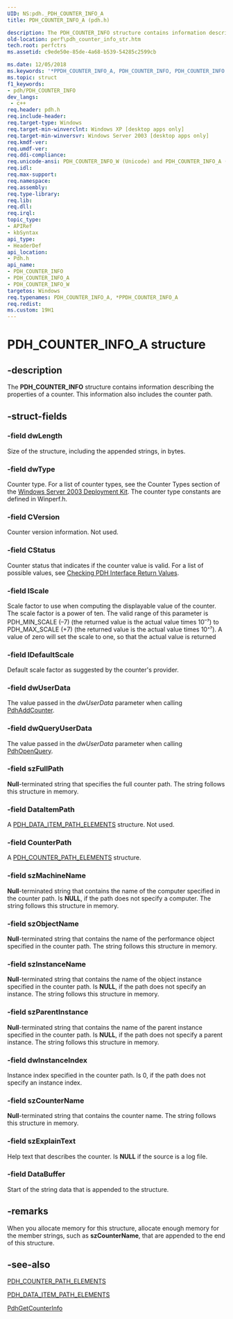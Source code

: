 ```yaml
---
UID: NS:pdh._PDH_COUNTER_INFO_A
title: PDH_COUNTER_INFO_A (pdh.h)

description: The PDH_COUNTER_INFO structure contains information describing the properties of a counter. This information also includes the counter path.
old-location: perf\pdh_counter_info_str.htm
tech.root: perfctrs
ms.assetid: c9ede50e-85de-4a68-b539-54285c2599cb

ms.date: 12/05/2018
ms.keywords: '*PPDH_COUNTER_INFO_A, PDH_COUNTER_INFO, PDH_COUNTER_INFO structure [Perf], PDH_COUNTER_INFO_A, PDH_COUNTER_INFO_W, PPDH_COUNTER_INFO, PPDH_COUNTER_INFO structure pointer [Perf], _win32_pdh_counter_info_str, base.pdh_counter_info_str, pdh/PDH_COUNTER_INFO, pdh/PDH_COUNTER_INFO_A, pdh/PDH_COUNTER_INFO_W, pdh/PPDH_COUNTER_INFO, perf.pdh_counter_info_str'
ms.topic: struct
f1_keywords:
- pdh/PDH_COUNTER_INFO
dev_langs:
 - c++
req.header: pdh.h
req.include-header: 
req.target-type: Windows
req.target-min-winverclnt: Windows XP [desktop apps only]
req.target-min-winversvr: Windows Server 2003 [desktop apps only]
req.kmdf-ver: 
req.umdf-ver: 
req.ddi-compliance: 
req.unicode-ansi: PDH_COUNTER_INFO_W (Unicode) and PDH_COUNTER_INFO_A (ANSI)
req.idl: 
req.max-support: 
req.namespace: 
req.assembly: 
req.type-library: 
req.lib: 
req.dll: 
req.irql: 
topic_type:
- APIRef
- kbSyntax
api_type:
- HeaderDef
api_location:
- Pdh.h
api_name:
- PDH_COUNTER_INFO
- PDH_COUNTER_INFO_A
- PDH_COUNTER_INFO_W
targetos: Windows
req.typenames: PDH_COUNTER_INFO_A, *PPDH_COUNTER_INFO_A
req.redist: 
ms.custom: 19H1
---
```


# PDH_COUNTER_INFO_A structure


## -description


The 
<b>PDH_COUNTER_INFO</b> structure contains information describing the properties of a counter. This information also includes the counter path. 
		


## -struct-fields




### -field dwLength

Size of the structure, including the appended strings, in bytes.


### -field dwType

Counter type. For a list of counter types, see the Counter Types section of the <a href="Http://go.microsoft.com/fwlink/p/?linkid=84422">Windows Server 2003 Deployment Kit</a>. The counter type constants are defined in Winperf.h.
					


### -field CVersion

Counter version information.
					Not used.


### -field CStatus

Counter status that indicates if the counter value is valid. For a list of possible values, see 
<a href="https://docs.microsoft.com/windows/desktop/PerfCtrs/checking-pdh-interface-return-values">Checking PDH Interface Return Values</a>.


### -field lScale

Scale factor to use when computing the displayable value of the counter.
					The scale factor is a power of ten. The valid range of this parameter is PDH_MIN_SCALE (–7) (the returned value is the actual value times 10<sup>–</sup>⁷) to PDH_MAX_SCALE (+7) (the returned value is the actual value times 10⁺⁷). A value of zero will set the scale to one, so that the actual value is returned


### -field lDefaultScale

Default scale factor as suggested by the counter's provider.


### -field dwUserData

The value passed in the <i>dwUserData</i> parameter when calling <a href="https://docs.microsoft.com/windows/desktop/api/pdh/nf-pdh-pdhaddcountera">PdhAddCounter</a>. 


### -field dwQueryUserData

The value passed in the <i>dwUserData</i> parameter when calling <a href="https://docs.microsoft.com/windows/desktop/api/pdh/nf-pdh-pdhopenquerya">PdhOpenQuery</a>. 


### -field szFullPath

<b>Null</b>-terminated string that specifies the full counter path. The string follows this structure in memory.
					


### -field DataItemPath

A 
<a href="https://docs.microsoft.com/windows/desktop/api/pdh/ns-pdh-pdh_data_item_path_elements_a">PDH_DATA_ITEM_PATH_ELEMENTS</a> structure. Not used.


### -field CounterPath

A 
<a href="https://docs.microsoft.com/windows/desktop/api/pdh/ns-pdh-pdh_counter_path_elements_a">PDH_COUNTER_PATH_ELEMENTS</a> structure.


### -field szMachineName

<b>Null</b>-terminated string that contains the name of the computer specified in the counter path. Is <b>NULL</b>, if the path does not specify a computer. The string follows this structure in memory.


### -field szObjectName

<b>Null</b>-terminated string that contains the name of the performance object specified in the counter path. The string follows this structure in memory.


### -field szInstanceName

<b>Null</b>-terminated string that contains the name of the object instance specified in the counter path. Is <b>NULL</b>, if the path does not specify an instance. The string follows this structure in memory.


### -field szParentInstance

<b>Null</b>-terminated string that contains the name of the parent instance specified in the counter path. Is <b>NULL</b>, if the path does not specify a parent instance. The string follows this structure in memory.


### -field dwInstanceIndex

Instance index specified in the counter path. Is 0, if the path does not specify an instance index.


### -field szCounterName

<b>Null</b>-terminated string that contains the counter name. The string follows this structure in memory.


### -field szExplainText

Help text that describes the counter. Is <b>NULL</b> if the source is a log file.


### -field DataBuffer

Start of the string data that is appended to the structure.


## -remarks



When you allocate memory for this structure, allocate enough memory for the member strings, such as <b>szCounterName</b>, that are appended to the end of this structure.




## -see-also




<a href="https://docs.microsoft.com/windows/desktop/api/pdh/ns-pdh-pdh_counter_path_elements_a">PDH_COUNTER_PATH_ELEMENTS</a>



<a href="https://docs.microsoft.com/windows/desktop/api/pdh/ns-pdh-pdh_data_item_path_elements_a">PDH_DATA_ITEM_PATH_ELEMENTS</a>



<a href="https://docs.microsoft.com/windows/desktop/api/pdh/nf-pdh-pdhgetcounterinfoa">PdhGetCounterInfo</a>
 

 

